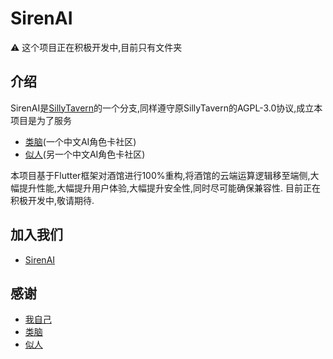 # SirenAI
⚠️ 这个项目正在积极开发中,目前只有文件夹

## 介绍
SirenAI是[SillyTavern](https://github.com/SillyTavern/SillyTavern)的一个分支,同样遵守原SillyTavern的AGPL-3.0协议,成立本项目是为了服务
- [类脑](https://discord.gg/bNmEB4SK9h)(一个中文AI角色卡社区)
- [似人](https://discord.gg/f6VfJU86SQ)(另一个中文AI角色卡社区)

本项目基于Flutter框架对酒馆进行100%重构,将酒馆的云端运算逻辑移至端侧,大幅提升性能,大幅提升用户体验,大幅提升安全性,同时尽可能确保兼容性.
目前正在积极开发中,敬请期待.

## 加入我们
- [SirenAI](https://discord.gg/mBD77vwUCB)

## 感谢
- [我自己](https://zaixi.dev)
- [类脑](https://discord.gg/bNmEB4SK9h)
- [似人](https://discord.gg/f6VfJU86SQ)
